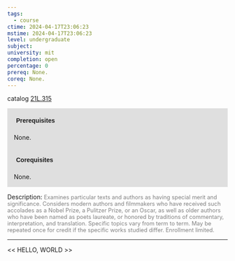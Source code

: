```yaml
---
tags:
  - course
ctime: 2024-04-17T23:06:23
mstime: 2024-04-17T23:06:23
level: undergraduate
subject: 
university: mit
completion: open
percentage: 0
prereq: None.
coreq: None.
---
```


catalog [21L.315](http://student.mit.edu/catalog/m21La.html#21L.315)

<span style="display: block; padding: 15px; background-color: rgb(100, 100, 100, 0.2);"><font id="m_prereq2423_0" style="display: block; font-family: Arial, sans-serif; font-weight: bold; padding: 5px">Prerequisites</font><br><span id="prereq2423_0">None.</span></span>
<span style="display: block; padding: 15px; background-color: rgb(100, 100, 100, 0.2);"><font id="m_coreq2423_0" style="display: block; font-family: Arial, sans-serif; font-weight: bold; padding: 5px">Corequisites</font><br><span id="coreq2423_0">None.</span></span>

<font style="">Description:</font>
<font style="color: grey; font-size: 0.8rem;">Examines particular texts and authors as having special merit and significance. Considers modern authors and filmmakers who have received such accolades as a Nobel Prize, a Pulitzer Prize, or an Oscar, as well as older authors who have been named as poets laureate, or honored by traditions of commentary, interpretation, and translation. Specific topics vary from term to term. May be repeated once for credit if the specific works studied differ. Enrollment limited.</font>



---

<< HELLO, WORLD >>
